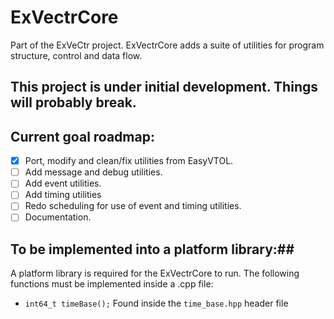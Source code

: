 # ExVectrCore
Part of the ExVeCtr project. 
ExVectrCore adds a suite of utilities for program structure, control and data flow.
## **This project is under initial development. Things will probably break.**
## Current goal roadmap:
- [X] Port, modify and clean/fix utilities from EasyVTOL.
- [ ] Add message and debug utilities.
- [ ] Add event utilities.
- [ ] Add timing utilities
- [ ] Redo scheduling for use of event and timing utilities.
- [ ] Documentation.
## To be implemented into a platform library:##
A platform library is required for the ExVectrCore to run. The following functions must be implemented inside a .cpp file:
- `int64_t timeBase();` Found inside the `time_base.hpp` header file